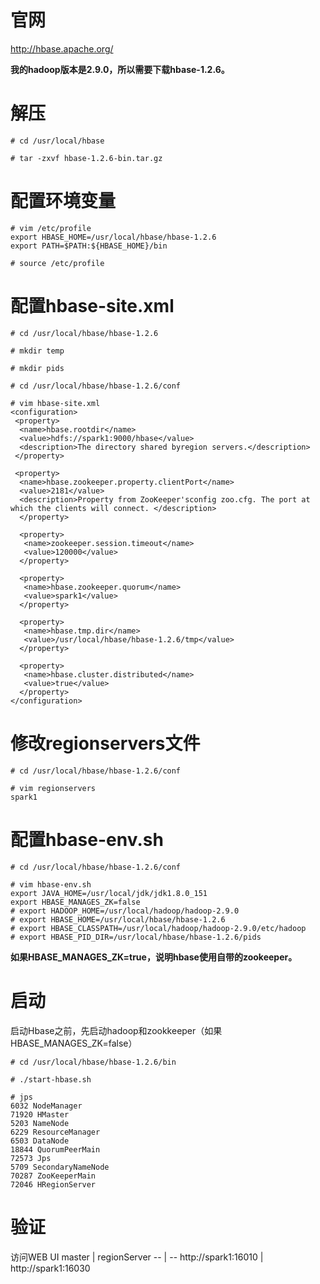 # 官网
http://hbase.apache.org/

**我的hadoop版本是2.9.0，所以需要下载hbase-1.2.6。**

# 解压
```
# cd /usr/local/hbase

# tar -zxvf hbase-1.2.6-bin.tar.gz
```

# 配置环境变量
```
# vim /etc/profile
export HBASE_HOME=/usr/local/hbase/hbase-1.2.6
export PATH=$PATH:${HBASE_HOME}/bin

# source /etc/profile
```

# 配置hbase-site.xml
```
# cd /usr/local/hbase/hbase-1.2.6

# mkdir temp

# mkdir pids

# cd /usr/local/hbase/hbase-1.2.6/conf

# vim hbase-site.xml
<configuration>
 <property>
  <name>hbase.rootdir</name>
  <value>hdfs://spark1:9000/hbase</value>
  <description>The directory shared byregion servers.</description>
 </property>

 <property>
  <name>hbase.zookeeper.property.clientPort</name>
  <value>2181</value>
  <description>Property from ZooKeeper'sconfig zoo.cfg. The port at which the clients will connect. </description>
  </property>
 
  <property>
   <name>zookeeper.session.timeout</name>
   <value>120000</value>
  </property>

  <property>
   <name>hbase.zookeeper.quorum</name>
   <value>spark1</value>
  </property>

  <property>
   <name>hbase.tmp.dir</name>
   <value>/usr/local/hbase/hbase-1.2.6/tmp</value>
  </property>

  <property>
   <name>hbase.cluster.distributed</name>
   <value>true</value>
  </property>
</configuration>
```

# 修改regionservers文件
```
# cd /usr/local/hbase/hbase-1.2.6/conf

# vim regionservers
spark1
```

# 配置hbase-env.sh
```
# cd /usr/local/hbase/hbase-1.2.6/conf

# vim hbase-env.sh
export JAVA_HOME=/usr/local/jdk/jdk1.8.0_151
export HBASE_MANAGES_ZK=false
# export HADOOP_HOME=/usr/local/hadoop/hadoop-2.9.0
# export HBASE_HOME=/usr/local/hbase/hbase-1.2.6
# export HBASE_CLASSPATH=/usr/local/hadoop/hadoop-2.9.0/etc/hadoop
# export HBASE_PID_DIR=/usr/local/hbase/hbase-1.2.6/pids
```
**如果HBASE_MANAGES_ZK=true，说明hbase使用自带的zookeeper。**

# 启动
启动Hbase之前，先启动hadoop和zookkeeper（如果HBASE_MANAGES_ZK=false）
```
# cd /usr/local/hbase/hbase-1.2.6/bin

# ./start-hbase.sh

# jps
6032 NodeManager
71920 HMaster
5203 NameNode
6229 ResourceManager
6503 DataNode
18844 QuorumPeerMain
72573 Jps
5709 SecondaryNameNode
70287 ZooKeeperMain
72046 HRegionServer
```

# 验证
访问WEB UI
master | regionServer
-- | --
http://spark1:16010 | http://spark1:16030
